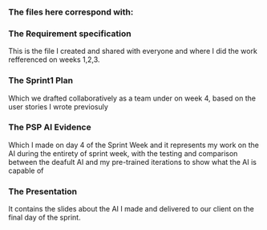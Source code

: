 ### The files here correspond with: 

### The Requirement specification 
 This is the file I created and shared with everyone and where I did the work refferenced on weeks 1,2,3.
### The Sprint1 Plan 
Which we drafted collaboratively as a team under on week 4, based on the user stories I wrote previosuly
 
### The PSP AI Evidence 
Which I made on day 4 of the Sprint Week and it represents my work on the AI during the entirety of sprint week, with the testing and comparison between the deafult AI and my pre-trained iterations to show what the AI is capable of

### The Presentation 
It contains the slides about the AI I made and delivered to our client on the final day of the sprint.
